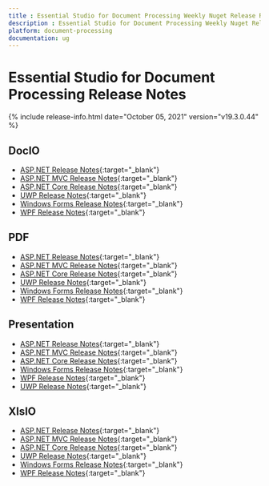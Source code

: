 ```yaml
---
title : Essential Studio for Document Processing Weekly Nuget Release Release Notes  
description : Essential Studio for Document Processing Weekly Nuget Release Release Notes  
platform: document-processing
documentation: ug
---
```


# Essential Studio for Document Processing  Release Notes  

{% include release-info.html date="October 05, 2021" version="v19.3.0.44" %} 

## DocIO

* [ASP.NET Release Notes](/aspnet/release-notes/v19.3.0.44#docio){:target="_blank"}
* [ASP.NET MVC Release Notes](/aspnetmvc/release-notes/v19.3.0.44#docio){:target="_blank"}
* [ASP.NET Core Release Notes](/aspnet-core/release-notes/v19.3.0.44#docio){:target="_blank"}
* [UWP Release Notes](/uwp/release-notes/v19.3.0.44#docio){:target="_blank"}
* [Windows Forms Release Notes](/windowsforms/release-notes/v19.3.0.44#docio){:target="_blank"}
* [WPF Release Notes](/wpf/release-notes/v19.3.0.44#docio){:target="_blank"}


## PDF

* [ASP.NET Release Notes](/aspnet/release-notes/v19.3.0.44#pdf){:target="_blank"}
* [ASP.NET MVC Release Notes](/aspnetmvc/release-notes/v19.3.0.44#pdf){:target="_blank"}
* [ASP.NET Core Release Notes](/aspnet-core/release-notes/v19.3.0.44#pdf){:target="_blank"}
* [UWP Release Notes](/uwp/release-notes/v19.3.0.44#pdf){:target="_blank"}
* [Windows Forms Release Notes](/windowsforms/release-notes/v19.3.0.44#pdf){:target="_blank"}
* [WPF Release Notes](/wpf/release-notes/v19.3.0.44#pdf){:target="_blank"}


## Presentation

* [ASP.NET Release Notes](/aspnet/release-notes/v19.3.0.44#presentation){:target="_blank"}
* [ASP.NET MVC Release Notes](/aspnetmvc/release-notes/v19.3.0.44#presentation){:target="_blank"}
* [ASP.NET Core Release Notes](/aspnet-core/release-notes/v19.3.0.44#presentation){:target="_blank"}
* [Windows Forms Release Notes](/windowsforms/release-notes/v19.3.0.44#presentation){:target="_blank"}
* [WPF Release Notes](/wpf/release-notes/v19.3.0.44#presentation){:target="_blank"}
* [UWP Release Notes](/uwp/release-notes/v19.3.0.44#presentation){:target="_blank"}


## XlsIO

* [ASP.NET Release Notes](/aspnet/release-notes/v19.3.0.44#xlsio){:target="_blank"}
* [ASP.NET MVC Release Notes](/aspnetmvc/release-notes/v19.3.0.44#xlsio){:target="_blank"}
* [ASP.NET Core Release Notes](/aspnet-core/release-notes/v19.3.0.44#xlsio){:target="_blank"}
* [UWP Release Notes](/uwp/release-notes/v19.3.0.44#xlsio){:target="_blank"}
* [Windows Forms Release Notes](/windowsforms/release-notes/v19.3.0.44#xlsio){:target="_blank"}
* [WPF Release Notes](/wpf/release-notes/v19.3.0.44#xlsio){:target="_blank"}